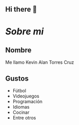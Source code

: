 ## Hi there 👋

<!--
**KevinAlanTC/KevinAlanTC** is a ✨ _special_ ✨ repository because its `README.md` (this file) appears on your GitHub profile.

Here are some ideas to get you started:

- 🔭 I’m currently working on ...
- 🌱 I’m currently learning ...
- 👯 I’m looking to collaborate on ...
- 🤔 I’m looking for help with ...
- 💬 Ask me about ...
- 📫 How to reach me: ...
- 😄 Pronouns: ...
- ⚡ Fun fact: ...
-->

# ***Sobre mi***

## **Nombre**
Me llamo Kevin Alan Torres Cruz

## **Gustos**
- Fútbol
- Videojuegos
- Programación
- Idiomas
- Cocinar
- Entre otros
